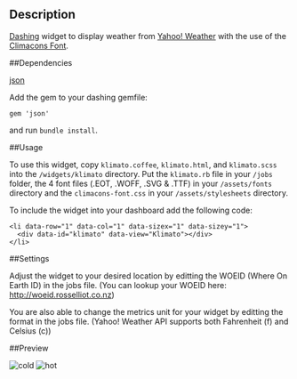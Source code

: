 ## Description

[Dashing](http://shopify.github.com/dashing) widget to display weather from [Yahoo! Weather](http://developer.yahoo.com/weather/) with the use of the [Climacons Font](http://adamwhitcroft.com/climacons/font/).

##Dependencies

[json](http://rubygems.org/gems/json)

Add the gem to your dashing gemfile:

    gem 'json'
    
and run `bundle install`.

##Usage

To use this widget, copy `klimato.coffee`, `klimato.html`, and `klimato.scss` into the `/widgets/klimato` directory. Put the `klimato.rb` file in your `/jobs` folder, the 4 font files (.EOT, .WOFF, .SVG & .TTF) in your `/assets/fonts` directory and the `climacons-font.css` in your `/assets/stylesheets` directory.

To include the widget into your dashboard add the following code:

    <li data-row="1" data-col="1" data-sizex="1" data-sizey="1">
      <div data-id="klimato" data-view="Klimato"></div>
    </li>

##Settings

Adjust the widget to your desired location by editting the WOEID (Where On Earth ID) in the jobs file. (You can lookup your WOEID here: http://woeid.rosselliot.co.nz)

You are also able to change the metrics unit for your widget by editting the format in the jobs file. (Yahoo! Weather API supports both Fahrenheit (f) and Celsius (c)) 

##Preview

![cold](https://f.cloud.github.com/assets/1248374/346213/abe9a4f4-9e3a-11e2-8857-b2e740024c86.png)
![hot](https://f.cloud.github.com/assets/1248374/346214/ac034382-9e3a-11e2-821a-06df468dd448.png)
